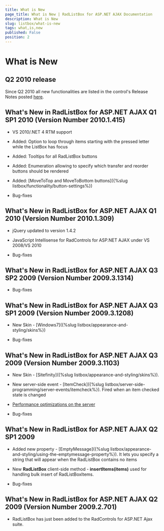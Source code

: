 ```yaml
---
title: What is New
page_title: What is New | RadListBox for ASP.NET AJAX Documentation
description: What is New
slug: listbox/what-is-new
tags: what,is,new
published: False
position: 2
---
```


# What is New



## Q2 2010 release

Since Q2 2010 all new functionalities are listed in the control's Release Notes posted [here](https://www.telerik.com/products/aspnet-ajax/whats-new/release-history.aspx).

## What's New in RadListBox for ASP.NET AJAX Q1 SP1 2010 (Version Number 2010.1.415)

* VS 2010/.NET 4 RTM support

* Added: Option to loop through items starting with the pressed letter while the ListBox has focus

* Added: Tooltips for all RadListBox buttons

* Added: Enumeration allowing to specify which transfer and reorder buttons should be rendered

* Added: [MoveToTop and MoveToBottom buttons]({%slug listbox/functionality/button-settings%})

* Bug-fixes

## What's New in RadListBox for ASP.NET AJAX Q1 2010 (Version Number 2010.1.309)

* jQuery updated to version 1.4.2

* JavaScript Intellisense for RadControls for ASP.NET AJAX under VS 2008/VS 2010

* Bug-fixes

## What's New in RadListBox for ASP.NET AJAX Q3 SP2 2009 (Version Number 2009.3.1314)

* Bug-fixes

## What's New in RadListBox for ASP.NET AJAX Q3 SP1 2009 (Version Number 2009.3.1208)

* New Skin - [Windows7]({%slug listbox/appearance-and-styling/skins%})

* Bug-fixes

## What's New in RadListBox for ASP.NET AJAX Q3 2009 (Version Number 2009.3.1103)

* New Skin - [Sitefinity]({%slug listbox/appearance-and-styling/skins%}).

* New server-side event - [ItemCheck]({%slug listbox/server-side-programming/server-events/itemcheck%}). Fired when an item checked state is changed

* [Performance optimizations on the server](https://blogs.telerik.com/aspnet-ajax/posts/09-10-15/radcontrols-for-asp-net-ajax---now-with-more-speed.aspx)

* Bug-fixes

## What's New in RadListBox for ASP.NET AJAX Q2 SP1 2009

* Added new property - [EmptyMessage]({%slug listbox/appearance-and-styling/using-the-emptymessage-property%}). It lets you specify a string that will appear when the RadListBox contains no items

* New **RadListBox** client-side method - **insertItems(items)** used for handling bulk insert of RadListBoxItems.

* Bug-fixes



## What's New in RadListBox for ASP.NET AJAX Q2 2009 (Version Number 2009.2.701)

* RadListBox has just been added to the RadControls for ASP.NET Ajax suite.

